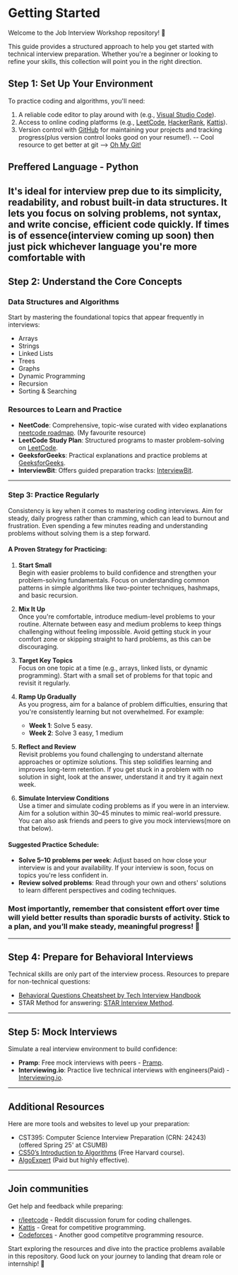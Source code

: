 # Getting Started  

Welcome to the Job Interview Workshop repository! 🎉  

This guide provides a structured approach to help you get started with technical interview preparation. Whether you're a beginner or looking to refine your skills, this collection will point you in the right direction.  

## Step 1: Set Up Your Environment  
To practice coding and algorithms, you'll need:  
1. A reliable code editor to play around with (e.g., [Visual Studio Code](https://code.visualstudio.com/)).  
2. Access to online coding platforms (e.g., [LeetCode](https://leetcode.com/), [HackerRank](https://www.hackerrank.com/), [Kattis](https://open.kattis.com/)).  
3. Version control with [GitHub](https://github.com/) for maintaining your projects and tracking progress(plus version control looks good on your resume!).
  -- Cool resource to get better at git --> [Oh My Git!](https://ohmygit.org/)


## Preffered Language - Python

It's ideal for interview prep due to its simplicity, readability, and robust built-in data structures. It lets you focus on solving problems, not syntax, and write concise, efficient code quickly. If times is of essence(interview coming up soon) then just pick whichever language you're more comfortable with
---

## Step 2: Understand the Core Concepts  
### Data Structures and Algorithms  
Start by mastering the foundational topics that appear frequently in interviews:  
- Arrays  
- Strings  
- Linked Lists  
- Trees  
- Graphs  
- Dynamic Programming  
- Recursion  
- Sorting & Searching  

### Resources to Learn and Practice  
- **NeetCode**: Comprehensive, topic-wise curated with video explanations [neetcode roadmap](https://neetcode.io/roadmap). (My favourite resource)
- **LeetCode Study Plan**: Structured programs to master problem-solving on [LeetCode](https://leetcode.com/study-plan/).  
- **GeeksforGeeks**: Practical explanations and practice problems at [GeeksforGeeks](https://www.geeksforgeeks.org/).  
- **InterviewBit**: Offers guided preparation tracks: [InterviewBit](https://www.interviewbit.com/).  

---

### Step 3: Practice Regularly  

Consistency is key when it comes to mastering coding interviews. Aim for steady, daily progress rather than cramming, which can lead to burnout and frustration. Even spending a few minutes reading and understanding problems without solving them is a step forward.  

#### A Proven Strategy for Practicing:  
1. **Start Small**  
   Begin with easier problems to build confidence and strengthen your problem-solving fundamentals. Focus on understanding common patterns in simple algorithms like two-pointer techniques, hashmaps, and basic recursion.  

2. **Mix It Up**  
   Once you're comfortable, introduce medium-level problems to your routine. Alternate between easy and medium problems to keep things challenging without feeling impossible. Avoid getting stuck in your comfort zone or skipping straight to hard problems, as this can be discouraging.  

3. **Target Key Topics**  
   Focus on one topic at a time (e.g., arrays, linked lists, or dynamic programming). Start with a small set of problems for that topic and revisit it regularly.  

4. **Ramp Up Gradually**  
   As you progress, aim for a balance of problem difficulties, ensuring that you're consistently learning but not overwhelmed. For example:  
   - **Week 1**: Solve 5 easy.  
   - **Week 2**: Solve 3 easy, 1 medium  

5. **Reflect and Review**  
   Revisit problems you found challenging to understand alternate approaches or optimize solutions. This step solidifies learning and improves long-term retention.
   If you get stuck in a problem with no solution in sight, look at the answer, understand it and try it again next week.

7. **Simulate Interview Conditions**  
   Use a timer and simulate coding problems as if you were in an interview. Aim for a solution within 30–45 minutes to mimic real-world pressure.
   You can also ask friends and peers to give you mock interviews(more on that below).  

#### Suggested Practice Schedule:  
- **Solve 5–10 problems per week**: Adjust based on how close your interview is and your availability. If your interview is soon, focus on topics you're less confident in.  
- **Review solved problems**: Read through your own and others' solutions to learn different perspectives and coding techniques.  

### Most importantly, remember that consistent effort over time will yield better results than sporadic bursts of activity. Stick to a plan, and you’ll make steady, meaningful progress! 🚀  
 

---

## Step 4: Prepare for Behavioral Interviews  
Technical skills are only part of the interview process. Resources to prepare for non-technical questions:  
- [Behavioral Questions Cheatsheet by Tech Interview Handbook](https://www.techinterviewhandbook.org/behavioral-questions/)  
- STAR Method for answering: [STAR Interview Method](https://www.themuse.com/advice/star-interview-method).  

---

## Step 5: Mock Interviews  
Simulate a real interview environment to build confidence:  
- **Pramp**: Free mock interviews with peers - [Pramp](https://www.pramp.com/).  
- **Interviewing.io**: Practice live technical interviews with engineers(Paid) - [Interviewing.io](https://interviewing.io/).  

---

## Additional Resources  
Here are more tools and websites to level up your preparation: 
- CST395: Computer Science Interview Preparation (CRN: 24243) (offered Spring 25' at CSUMB) 
- [CS50’s Introduction to Algorithms](https://cs50.harvard.edu/x/2020/) (Free Harvard course).  
- [AlgoExpert](https://www.algoexpert.io/) (Paid but highly effective).  
---

## Join communities  
Get help and feedback while preparing:  
- [r/leetcode](https://www.reddit.com/r/leetcode/) - Reddit discussion forum for coding challenges.  
- [Kattis](https://open.kattis.com/) - Great for competitive programming.
- [Codeforces](https://codeforces.com/) - Another good competitve programming resource.

Start exploring the resources and dive into the practice problems available in this repository. Good luck on your journey to landing that dream role or internship! 🚀  
